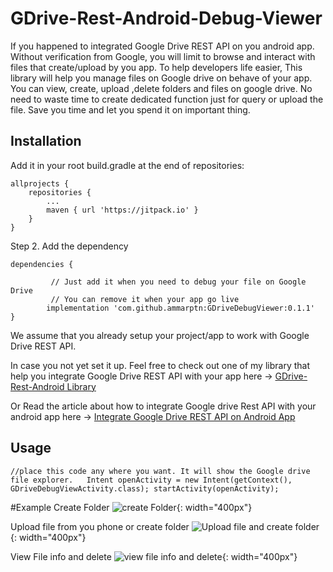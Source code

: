 # GDrive-Rest-Android-Debug-Viewer
If you happened to integrated Google Drive REST API on you android app. Without verification from Google, you will limit to browse and interact with files that create/upload by you app. 
To help developers life easier, This library will help you manage files on Google drive on behave of your app. You can view, create, upload ,delete folders and files on google drive.
No need to waste time to create dedicated function just for query or upload the file. Save you time and let you spend it on important thing.



## Installation


Add it in your root build.gradle at the end of repositories:

	allprojects {
		repositories {
			...
			maven { url 'https://jitpack.io' }
		}
	}
Step 2. Add the dependency

	dependencies {
	
             // Just add it when you need to debug your file on Google Drive
             // You can remove it when your app go live
            implementation 'com.github.ammarptn:GDriveDebugViewer:0.1.1'
	}


We assume that you already setup your project/app to work with Google Drive REST API.

In case you not yet set it up. Feel free to check out one of my library that help you integrate Google Drive REST API with your app here -> [GDrive-Rest-Android Library](https://github.com/ammarptn/GDrive-Rest-Android)

Or Read the article about how to integrate Google drive Rest API with your android app here -> [Integrate Google Drive REST API on Android App](https://medium.com/ammarptn/integrate-google-drive-rest-api-on-android-app-bc4ddbd90820) 





## Usage

`
    //place this code any where you want. It will show the Google drive file explorer.  
    Intent openActivity = new Intent(getContext(), GDriveDebugViewActivity.class);
    startActivity(openActivity);
`

#Example
Create Folder
![create Folder](https://raw.githubusercontent.com/ammarptn/GDriveDebugViewer/master/doc_img/create_folder.jpg "create Folder"){: width="400px"}

Upload file from you phone or create folder
![Upload file and create folder](https://raw.githubusercontent.com/ammarptn/GDriveDebugViewer/master/doc_img/upload_and_create_folder.jpg    "upload file and create folder" ){: width="400px"}  

View File info and delete
![view file info and delete](https://raw.githubusercontent.com/ammarptn/GDriveDebugViewer/master/doc_img/file_info_and_delete.jpg "View file info and delete" ){: width="400px"}  











